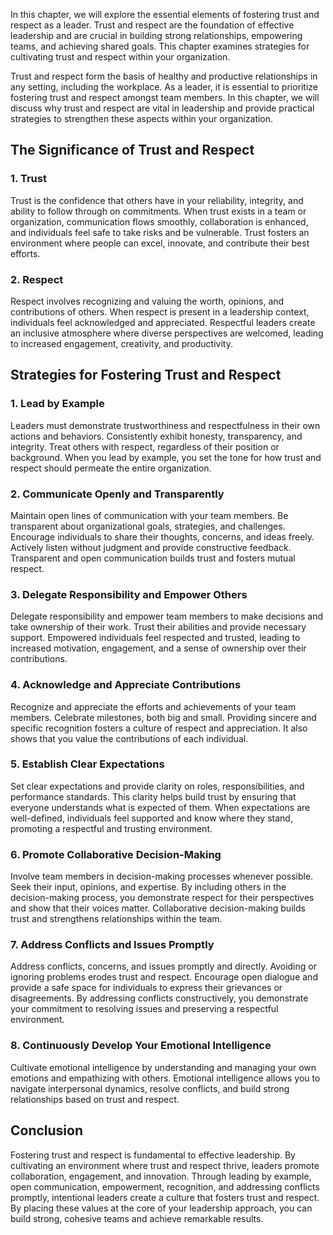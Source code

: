 
In this chapter, we will explore the essential elements of fostering trust and respect as a leader. Trust and respect are the foundation of effective leadership and are crucial in building strong relationships, empowering teams, and achieving shared goals. This chapter examines strategies for cultivating trust and respect within your organization.

Trust and respect form the basis of healthy and productive relationships in any setting, including the workplace. As a leader, it is essential to prioritize fostering trust and respect amongst team members. In this chapter, we will discuss why trust and respect are vital in leadership and provide practical strategies to strengthen these aspects within your organization.

The Significance of Trust and Respect
-------------------------------------

### 1. **Trust**

Trust is the confidence that others have in your reliability, integrity, and ability to follow through on commitments. When trust exists in a team or organization, communication flows smoothly, collaboration is enhanced, and individuals feel safe to take risks and be vulnerable. Trust fosters an environment where people can excel, innovate, and contribute their best efforts.

### 2. **Respect**

Respect involves recognizing and valuing the worth, opinions, and contributions of others. When respect is present in a leadership context, individuals feel acknowledged and appreciated. Respectful leaders create an inclusive atmosphere where diverse perspectives are welcomed, leading to increased engagement, creativity, and productivity.

Strategies for Fostering Trust and Respect
------------------------------------------

### 1. **Lead by Example**

Leaders must demonstrate trustworthiness and respectfulness in their own actions and behaviors. Consistently exhibit honesty, transparency, and integrity. Treat others with respect, regardless of their position or background. When you lead by example, you set the tone for how trust and respect should permeate the entire organization.

### 2. **Communicate Openly and Transparently**

Maintain open lines of communication with your team members. Be transparent about organizational goals, strategies, and challenges. Encourage individuals to share their thoughts, concerns, and ideas freely. Actively listen without judgment and provide constructive feedback. Transparent and open communication builds trust and fosters mutual respect.

### 3. **Delegate Responsibility and Empower Others**

Delegate responsibility and empower team members to make decisions and take ownership of their work. Trust their abilities and provide necessary support. Empowered individuals feel respected and trusted, leading to increased motivation, engagement, and a sense of ownership over their contributions.

### 4. **Acknowledge and Appreciate Contributions**

Recognize and appreciate the efforts and achievements of your team members. Celebrate milestones, both big and small. Providing sincere and specific recognition fosters a culture of respect and appreciation. It also shows that you value the contributions of each individual.

### 5. **Establish Clear Expectations**

Set clear expectations and provide clarity on roles, responsibilities, and performance standards. This clarity helps build trust by ensuring that everyone understands what is expected of them. When expectations are well-defined, individuals feel supported and know where they stand, promoting a respectful and trusting environment.

### 6. **Promote Collaborative Decision-Making**

Involve team members in decision-making processes whenever possible. Seek their input, opinions, and expertise. By including others in the decision-making process, you demonstrate respect for their perspectives and show that their voices matter. Collaborative decision-making builds trust and strengthens relationships within the team.

### 7. **Address Conflicts and Issues Promptly**

Address conflicts, concerns, and issues promptly and directly. Avoiding or ignoring problems erodes trust and respect. Encourage open dialogue and provide a safe space for individuals to express their grievances or disagreements. By addressing conflicts constructively, you demonstrate your commitment to resolving issues and preserving a respectful environment.

### 8. **Continuously Develop Your Emotional Intelligence**

Cultivate emotional intelligence by understanding and managing your own emotions and empathizing with others. Emotional intelligence allows you to navigate interpersonal dynamics, resolve conflicts, and build strong relationships based on trust and respect.

Conclusion
----------

Fostering trust and respect is fundamental to effective leadership. By cultivating an environment where trust and respect thrive, leaders promote collaboration, engagement, and innovation. Through leading by example, open communication, empowerment, recognition, and addressing conflicts promptly, intentional leaders create a culture that fosters trust and respect. By placing these values at the core of your leadership approach, you can build strong, cohesive teams and achieve remarkable results.
